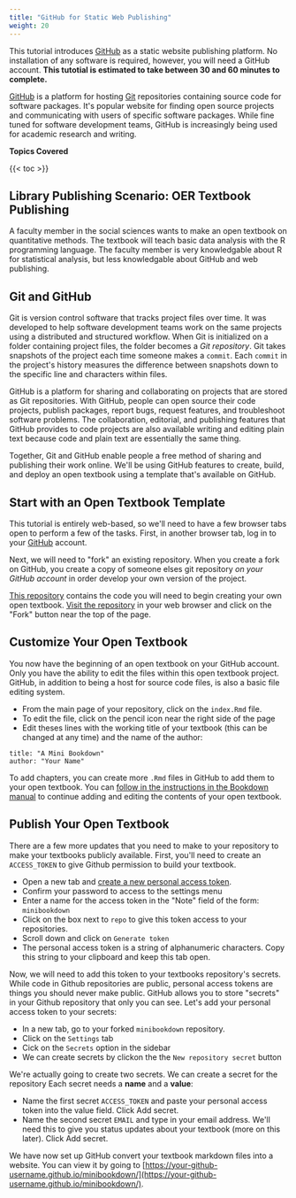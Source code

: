 ```yaml
---
title: "GitHub for Static Web Publishing"
weight: 20
---
```


This tutorial introduces [GitHub](https://github.com/) as a static website publishing platform. No installation of any software is required, however, you will need a GitHub account. **This tutotial is estimated to take between 30 and 60 minutes to complete.**

[GitHub](https://github.com) is a platform for hosting [Git](https://git-scm.com/) repositories containing source code for software packages. It's popular website for finding open source projects and communicating with users of specific software packages. While fine tuned for software development teams, GitHub is increasingly being used for academic research and writing. 

**Topics Covered**

{{< toc >}}

## Library Publishing Scenario: OER Textbook Publishing

A faculty member in the social sciences wants to make an open textbook on quantitative methods. The textbook will teach basic data analysis with the R programming language. The faculty member is very knowledgable about R for statistical analysis, but less knowledgable about GitHub and web publishing.

## Git and GitHub

Git is version control software that tracks project files over time. It was developed to help software development teams work on the same projects using a distributed and structured workflow. When Git is initialized on a folder containing project files, the folder becomes a _Git repository_. Git takes snapshots of the project each time someone makes a `commit`. Each `commit` in the project's history measures the difference between snapshots down to the specific line and characters within files. 

GitHub is a platform for sharing and collaborating on projects that are stored as Git repositories. With GitHub, people can open source their code projects, publish packages, report bugs, request features, and troubleshoot software problems. The collaboration, editorial, and publishing features that GitHub provides to code projects are also available writing and editing plain text because code and plain text are essentially the same thing. 

Together, Git and GitHub enable people a free method of sharing and publishing their work online. We'll be using GitHub features to create, build, and deploy an open textbook using a template that's available on GitHub.

## Start with an Open Textbook Template

This tutorial is entirely web-based, so we'll need to have a few browser tabs open to perform a few of the tasks. First, in another browser tab, log in to your [GitHub](https://github.com) account.

Next, we will need to "fork" an existing repository. When you create a fork on GitHub, you create a copy of someone elses git repository _on your GitHub account_ in order develop your own version of the project.

[This repository](https://github.com/chrisdaaz/minibookdown) contains the code you will need to begin creating your own open textbook. [Visit the repository](https://github.com/chrisdaaz/minibookdown) in your web browser and click on the "Fork" button near the top of the page.

## Customize Your Open Textbook

You now have the beginning of an open textbook on your GitHub account. Only you have the ability to edit the files within this open textbook project. GitHub, in addition to being a host for source code files, is also a basic file editing system. 

- From the main page of your repository, click on the `index.Rmd` file.
- To edit the file, click on the pencil icon near the right side of the page
- Edit theses lines with the working title of your textbook (this can be changed at any time) and the name of the author:

```
title: "A Mini Bookdown"
author: "Your Name"
```

To add chapters, you can create more `.Rmd` files in GitHub to add them to your open textbook. You can [follow in the instructions in the Bookdown manual](https://bookdown.org/yihui/bookdown/usage.html) to continue adding and editing the contents of your open textbook.

## Publish Your Open Textbook

There are a few more updates that you need to make to your repository to make your textbooks publicly available. First, you'll need to create an `ACCESS_TOKEN` to give Github permission to build your textbook. 

- Open a new tab and [create a new personal access token](https://github.com/settings/tokens/new). 
- Confirm your password to access to the settings menu
- Enter a name for the access token in the "Note" field of the form: `minibookdown`
- Click on the box next to `repo` to give this token access to your repositories.
- Scroll down and click on `Generate token`
- The personal access token is a string of alphanumeric characters. Copy this string to your clipboard and keep this tab open. 

Now, we will need to add this token to your textbooks repository's secrets. While code in Github repositories are public, personal access tokens are things you should never make public. GitHub allows you to store "secrets" in your Github repository that only you can see. Let's add your personal access token to your secrets:

- In a new tab, go to your forked `minibookdown` repository. 
- Click on the `Settings` tab
- Cick on the `Secrets` option in the sidebar
- We can create secrets by clickon the the `New repository secret` button

We're actually going to create two secrets. We can create a secret for the repository Each secret needs a **name** and a **value**: 

- Name the first secret `ACCESS_TOKEN` and paste your personal access token into the value field. Click Add secret.
- Name the second secret `EMAIL` and type in your email address. We'll need this to give you status updates about your textbook (more on this later). Click Add secret.

We have now set up GitHub convert your textbook markdown files into a website. You can view it by going to [https://your-github-username.github.io/minibookdown/](https://your-github-username.github.io/minibookdown/).